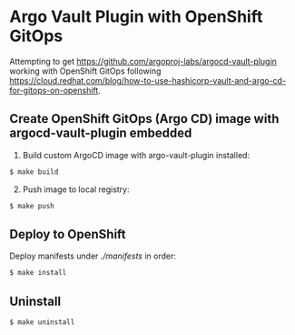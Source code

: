 # Argo Vault Plugin with OpenShift GitOps

Attempting to get https://github.com/argoproj-labs/argocd-vault-plugin working
with OpenShift GitOps following https://cloud.redhat.com/blog/how-to-use-hashicorp-vault-and-argo-cd-for-gitops-on-openshift.

## Create OpenShift GitOps (Argo CD) image with argocd-vault-plugin embedded

1. Build custom ArgoCD image with argo-vault-plugin installed:

```bash
$ make build
```

2. Push image to local registry:

```bash
$ make push
```

## Deploy to OpenShift

Deploy manifests under *./manifests* in order:

```bash
$ make install
```

## Uninstall

```bash
$ make uninstall
```
